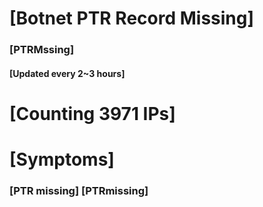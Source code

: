 # [Botnet PTR Record Missing]
### [PTRMssing]
#### [Updated every 2~3 hours]

# [Counting 3971 IPs]

# [Symptoms] 
###   [PTR missing] [PTRmissing]
